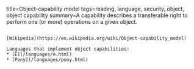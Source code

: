 title=Object-capability model
tags=reading, language, security, object, object capability
summary=A capability describes a transferable right to perform one (or more) operations on a given object.
~~~~~~

[Wikipedia](https://en.wikipedia.org/wiki/Object-capability_model)

Languages that implement object capabilities:
* [E](/languages/e.html)
* [Pony](/languages/pony.html)
